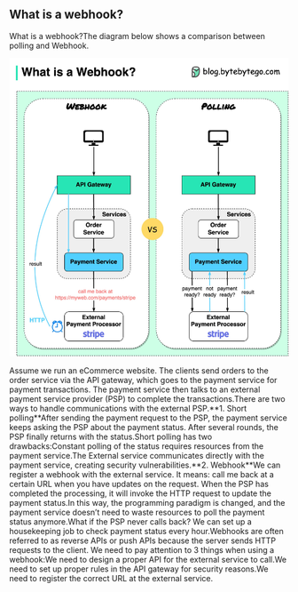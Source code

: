 ## What is a webhook?
What is a webhook?The diagram below shows a comparison between polling and Webhook.<p>
  <img src="../images/webhook.jpeg" style="width: 680px" />
</p>
Assume we run an eCommerce website. The clients send orders to the order service via the API gateway, which goes to the payment service for payment transactions. The payment service then talks to an external payment service provider (PSP) to complete the transactions.There are two ways to handle communications with the external PSP.**1. Short polling**After sending the payment request to the PSP, the payment service keeps asking the PSP about the payment status. After several rounds, the PSP finally returns with the status.Short polling has two drawbacks:Constant polling of the status requires resources from the payment service.The External service communicates directly with the payment service, creating security vulnerabilities.**2. Webhook**We can register a webhook with the external service. It means: call me back at a certain URL when you have updates on the request. When the PSP has completed the processing, it will invoke the HTTP request to update the payment status.In this way, the programming paradigm is changed, and the payment service doesn’t need to waste resources to poll the payment status anymore.What if the PSP never calls back? We can set up a housekeeping job to check payment status every hour.Webhooks are often referred to as reverse APIs or push APIs because the server sends HTTP requests to the client. We need to pay attention to 3 things when using a webhook:We need to design a proper API for the external service to call.We need to set up proper rules in the API gateway for security reasons.We need to register the correct URL at the external service.
